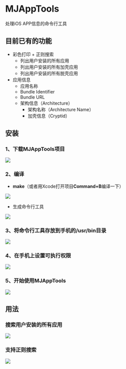 # MJAppTools
处理iOS APP信息的命令行工具



## 目前已有的功能

- 彩色打印 + 正则搜索
  - 列出用户安装的所有应用
  - 列出用户安装的所有加壳应用
  - 列出用户安装的所有脱壳应用
- 应用信息
  - 应用名称
  - Bundle Identifier
  - Bundle URL
  - 架构信息（Architecture）
    - 架构名称（Architecture Name）
    - 加壳信息（Cryptid）



## 安装

### 1、下载MJAppTools项目

![](https://images2017.cnblogs.com/blog/497279/201801/497279-20180128160423850-1514904706.png)



### 2、编译

- **make**（或者用Xcode打开项目**Command+B**编译一下）

![](https://images2017.cnblogs.com/blog/497279/201801/497279-20180128160423850-1514904706.png)

- 生成命令行工具

![](https://images2017.cnblogs.com/blog/497279/201801/497279-20180128160450287-718908728.png)



### 3、将命令行工具存放到手机的/usr/bin目录

![](https://images2017.cnblogs.com/blog/497279/201801/497279-20180128160456444-2037015854.png)



### 4、在手机上设置可执行权限

![](https://images2017.cnblogs.com/blog/497279/201801/497279-20180128160514569-571116137.png)



### 5、开始使用MJAppTools

![](https://images2017.cnblogs.com/blog/497279/201801/497279-20180128160520912-1432195115.png)



## 用法

### 搜索用户安装的所有应用

![](https://images2017.cnblogs.com/blog/497279/201801/497279-20180128160813787-307244814.png)



### 支持正则搜索

![](https://images2017.cnblogs.com/blog/497279/201801/497279-20180128160828131-861629733.png)